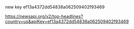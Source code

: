 

new
key
ef13a4372dd54838a062509402f93469


https://newsapi.org/v2/top-headlines?country=us&apiKey=ef13a4372dd54838a062509402f93469


